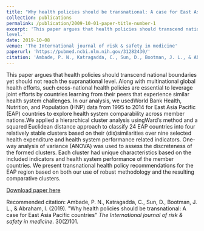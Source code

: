 ```yaml
---
title: "Why health policies should be transnational: A case for East Asia Pacific countries"
collection: publications
permalink: /publication/2009-10-01-paper-title-number-1
excerpt: 'This paper argues that health policies should transcend national boundaries yet should not reach the supranational
level.'
date: 2019-10-08
venue: 'The International journal of risk & safety in medicine'
paperurl: 'https://pubmed.ncbi.nlm.nih.gov/31282430/'
citation: 'Ambade, P. N., Katragadda, C., Sun, D., Bootman, J. L., & Abraham, I. (2019). &quot;Why health policies should be transnational: A case for East Asia Pacific countries&quot; <i>The International journal of risk & safety in medicine</i>. 30(2)101.'
---
```


This paper argues that health policies should transcend national boundaries yet should not reach the supranational
level. Along with multinational global health efforts, such cross-national health policies are essential to leverage joint efforts by countries learning from their peers that experience similar health system challenges. In our analysis, we usedWorld Bank Health, Nutrition, and Population (HNP) data from 1995 to 2014 for East Asia Pacific (EAP) countries to explore health system comparability across member nations.We applied a hierarchical cluster analysis usingWard’s method and a squared Euclidean
distance approach to classify 24 EAP countries into four relatively stable clusters based on their (dis)similarities over nine
selected health expenditure and health system performance related indicators. One-way analysis of variance (ANOVA) was
used to assess the discreteness of the formed clusters. Each cluster had unique characteristics based on the included indicators
and health system performance of the member countries. We present transnational health policy recommendations for the
EAP region based on both our use of robust methodology and the resulting comparative clusters.

[Download paper here](https://pubmed.ncbi.nlm.nih.gov/31282430/)

Recommended citation: Ambade, P. N., Katragadda, C., Sun, D., Bootman, J. L., & Abraham, I. (2019). "Why health policies should be transnational: A case for East Asia Pacific countries" <i>The International journal of risk & safety in medicine</i>. 30(2)101.
